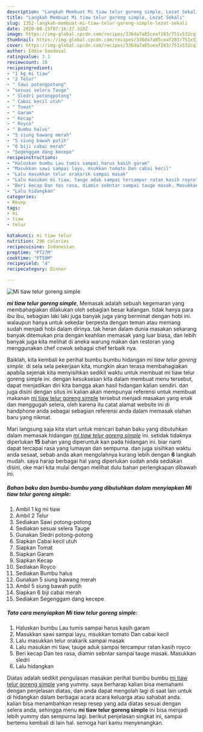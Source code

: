 ```yaml
---
description: "Langkah Membuat Mi tiaw telur goreng simple, Lezat Sekali"
title: "Langkah Membuat Mi tiaw telur goreng simple, Lezat Sekali"
slug: 1352-langkah-membuat-mi-tiaw-telur-goreng-simple-lezat-sekali
date: 2020-08-15T07:16:27.318Z
image: https://img-global.cpcdn.com/recipes/336da7a85ceaf283/751x532cq70/mi-tiaw-telur-goreng-simple-foto-resep-utama.jpg
thumbnail: https://img-global.cpcdn.com/recipes/336da7a85ceaf283/751x532cq70/mi-tiaw-telur-goreng-simple-foto-resep-utama.jpg
cover: https://img-global.cpcdn.com/recipes/336da7a85ceaf283/751x532cq70/mi-tiaw-telur-goreng-simple-foto-resep-utama.jpg
author: Eddie Sandoval
ratingvalue: 3.1
reviewcount: 10
recipeingredient:
- "1 kg mi tiaw"
- "2 Telur"
- " Sawi potongpotong"
- "sesuai selera Tauge"
- " Sledri potongpotong"
- " Cabai kecil utuh"
- " Tomat"
- " Garam"
- " Kecap"
- " Royco"
- " Bumbu halus"
- "5 siung bawang merah"
- "5 siung bawah putih"
- "6 biji cabai merah"
- "Segenggam dang kecepe"
recipeinstructions:
- "Haluskan bumbu Lau tumis sampai harus kasih garam"
- "Masukkan sawi sampai layu, msukkan tomato Dan cabai kecil"
- "Lalu masukkan telur orakarik sampai masak"
- "Lalu masukan mi tiaw, tauge aduk sampai tercampur ratan kasih royco"
- "Beri kecap Dan tes rasa, diamin sebntar sampai tauge masak. Masukkan sledri"
- "Lalu hidangkan"
categories:
- Resep
tags:
- mi
- tiaw
- telur

katakunci: mi tiaw telur 
nutrition: 296 calories
recipecuisine: Indonesian
preptime: "PT27M"
cooktime: "PT59M"
recipeyield: "4"
recipecategory: Dinner

---
```



![Mi tiaw telur goreng simple](https://img-global.cpcdn.com/recipes/336da7a85ceaf283/751x532cq70/mi-tiaw-telur-goreng-simple-foto-resep-utama.jpg)

<b><i>mi tiaw telur goreng simple</i></b>, Memasak adalah sebuah kegemaran yang membahagiakan dilakukan oleh sebagian besar kalangan. tidak hanya para ibu ibu, sebagian laki laki juga banyak juga yang berminat dengan hobi ini. walaupun hanya untuk sekedar berpesta dengan teman atau memang sudah menjadi hobi dalam dirinya. tak heran dalam dunia masakan sekarang banyak ditemukan pria dengan keahlian memasak yang luar biasa, dan lebih banyak juga kita melihat di aneka warung makan dan restoran yang menggunakan chef cowok sebagai chef terbaik nya.

Baiklah, kita kembali ke perihal bumbu bumbu hidangan <i>mi tiaw telur goreng simple</i>. di sela sela pekerjaan kita, mungkin akan terasa membahagiakan apabila sejenak kita menyisihkan sedikit waktu untuk membuat mi tiaw telur goreng simple ini. dengan kesuksesan kita dalam membuat menu tersebut, dapat menjadikan diri kita bangga akan hasil hidangan kalian sendiri. dan juga disini dengan situs ini kalian akan mempunyai referensi untuk membuat makanan <u>mi tiaw telur goreng simple</u> tersebut menjadi masakan yang enak dan menggugah selera, oleh karena itu catat alamat website ini di handphone anda sebagai sebagian referensi anda dalam memasak olahan baru yang nikmat.




Mari langsung saja kita start untuk mencari bahan baku yang dibutuhkan dalam memasak hidangan <u><i>mi tiaw telur goreng simple</i></u> ini. setidak tidaknya diperlukan <b>15</b> bahan yang diperuntuk kan pada hidangan ini. biar nanti dapat tercapai rasa yang lumayan dan sempurna. dan juga sisihkan waktu anda sesaat, sebab anda akan mengolahnya kurang lebih dengan <b>6</b> langkah mudah. saya harap berbagai hal yang diperlukan sudah anda sediakan disini, oke mari kita mulai dengan melihat dulu bahan perlengkapan dibawah ini.

<!--inarticleads1-->

##### Bahan baku dan bumbu-bumbu yang dibutuhkan dalam menyiapkan Mi tiaw telur goreng simple:

1. Ambil 1 kg mi tiaw
1. Ambil 2 Telur
1. Sediakan  Sawi potong-potong
1. Sediakan sesuai selera Tauge
1. Gunakan  Sledri potong-potong
1. Siapkan  Cabai kecil utuh
1. Siapkan  Tomat
1. Siapkan  Garam
1. Siapkan  Kecap
1. Sediakan  Royco
1. Sediakan  Bumbu halus
1. Gunakan 5 siung bawang merah
1. Ambil 5 siung bawah putih
1. Siapkan 6 biji cabai merah
1. Sediakan Segenggam dang kecepe




<!--inarticleads2-->

##### Tata cara menyiapkan Mi tiaw telur goreng simple:

1. Haluskan bumbu Lau tumis sampai harus kasih garam
1. Masukkan sawi sampai layu, msukkan tomato Dan cabai kecil
1. Lalu masukkan telur orakarik sampai masak
1. Lalu masukan mi tiaw, tauge aduk sampai tercampur ratan kasih royco
1. Beri kecap Dan tes rasa, diamin sebntar sampai tauge masak. Masukkan sledri
1. Lalu hidangkan




Diatas adalah sedikit pengulasan masakan perihal bumbu bumbu <u>mi tiaw telur goreng simple</u> yang yummy. saya berharap kalian bisa memahami dengan penjelasan diatas, dan anda dapat mengolah lagi di saat lain untuk di hidangkan dalam berbagai acara acara keluarga atau sahabat anda. kalian bisa menambahkan resep resep yang ada diatas sesuai dengan selera anda, sehingga menu <b>mi tiaw telur goreng simple</b> ini bisa menjadi lebih yummy dan sempurna lagi. berikut penjelasan singkat ini, sampai bertemu kembali di lain hal. semoga hari kamu menyenangkan.
